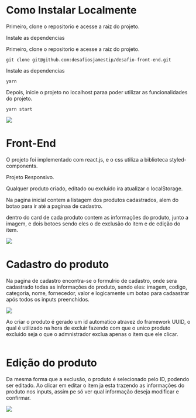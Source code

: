 # Como Instalar Localmente

Primeiro, clone o repositorio e acesse a raiz do projeto.

Instale as dependencias

Primeiro, clone o repositorio e acesse a raiz do projeto.

    git clone git@github.com:desafiosjamestip/desafio-front-end.git

Instale as dependencias

    yarn

Depois, inicie o projeto no localhost paraa poder utilizar as funcionalidades do projeto.

    yarn start

<img src="https://i.postimg.cc/259P6vpL/vscode.png"/>

# Front-End

O projeto foi implementado com react.js, e o css utiliza a biblioteca styled-components.

Projeto Responsivo.

Qualquer produto criado, editado ou excluido ira atualizar o localStorage.

Na pagina inicial contem a listagem dos produtos cadastrados, alem do botao para ir até a paginaa de cadastro.

dentro do card de cada produto contem as informações do produto, junto a imagem, e dois botoes sendo eles o de exclusão do item e de edição do item.

<img src="https://i.postimg.cc/zv25YMJ6/HomePage.png"/>

# Cadastro do produto

Na pagina de cadastro encontra-se o formulrio de cadastro, onde sera cadastrado todas as informações do produto, sendo eles: imagem, codigo, categoria, nome, fornecedor, valor e logicamente um botao para cadaastrar após todos os inputs preenchidos.

<img src="https://i.postimg.cc/qqv0Y0d2/Pagina-Cadatro.png"/>

Ao criar o produto é gerado um id automatico atravez do framework UUID, o qual é utilizado na hora de excluir fazendo com que o unico produto excluido seja o que o admnistrador exclua apenas o item que ele clicar.

<img src=""/>

# Edição do produto

Da mesma forma que a exclusão, o produto é selecionado pelo ID, podendo ser editado. Ao clicar em editar o item ja esta trazendo as informações do produto nos inputs, assim pe só ver qual informação deseja modificar e confirmar.

<img src="https://i.postimg.cc/bJTp3r4z/Pagina-Update.png"/>
